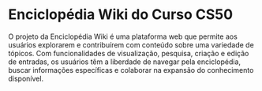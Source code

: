 # Enciclopédia Wiki do Curso CS50
O projeto da Enciclopédia Wiki é uma plataforma web que permite aos usuários explorarem e contribuírem com conteúdo sobre uma variedade de tópicos.
Com funcionalidades de visualização, pesquisa, criação e edição de entradas, os usuários têm a liberdade de navegar pela enciclopédia, buscar informações específicas e colaborar na expansão do conhecimento disponível.

